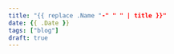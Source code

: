 ```yaml
---
title: "{{ replace .Name "-" " " | title }}"
date: {{ .Date }}
tags: ["blog"]
draft: true
---
```



